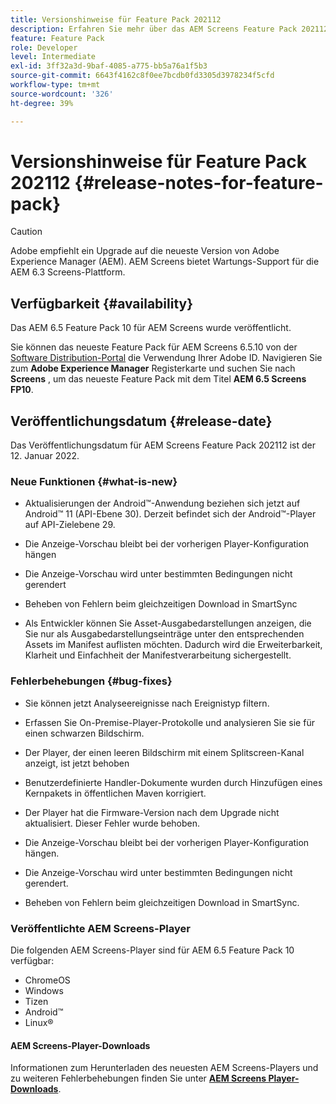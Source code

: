 ```yaml
---
title: Versionshinweise für Feature Pack 202112
description: Erfahren Sie mehr über das AEM Screens Feature Pack 202112, das am 12. Januar 2022 veröffentlicht wurde.
feature: Feature Pack
role: Developer
level: Intermediate
exl-id: 3ff32a3d-9baf-4085-a775-bb5a76a1f5b3
source-git-commit: 6643f4162c8f0ee7bcdb0fd3305d3978234f5cfd
workflow-type: tm+mt
source-wordcount: '326'
ht-degree: 39%

---
```


# Versionshinweise für Feature Pack 202112 {#release-notes-for-feature-pack}

>[!CAUTION]
>Adobe empfiehlt ein Upgrade auf die neueste Version von Adobe Experience Manager (AEM). AEM Screens bietet Wartungs-Support für die AEM 6.3 Screens-Plattform.

## Verfügbarkeit {#availability}

Das AEM 6.5 Feature Pack 10 für AEM Screens wurde veröffentlicht.

Sie können das neueste Feature Pack für AEM Screens 6.5.10 von der [Software Distribution-Portal](https://experience.adobe.com/#/downloads/content/software-distribution/en/aem.html) die Verwendung Ihrer Adobe ID. Navigieren Sie zum **Adobe Experience Manager** Registerkarte und suchen Sie nach **Screens** , um das neueste Feature Pack mit dem Titel **AEM 6.5 Screens FP10**.

## Veröffentlichungsdatum {#release-date}

Das Veröffentlichungsdatum für AEM Screens Feature Pack 202112 ist der 12. Januar 2022.

### Neue Funktionen {#what-is-new}

* Aktualisierungen der Android™-Anwendung beziehen sich jetzt auf Android™ 11 (API-Ebene 30). Derzeit befindet sich der Android™-Player auf API-Zielebene 29.

* Die Anzeige-Vorschau bleibt bei der vorherigen Player-Konfiguration hängen

* Die Anzeige-Vorschau wird unter bestimmten Bedingungen nicht gerendert

* Beheben von Fehlern beim gleichzeitigen Download in SmartSync

* Als Entwickler können Sie Asset-Ausgabedarstellungen anzeigen, die Sie nur als Ausgabedarstellungseinträge unter den entsprechenden Assets im Manifest auflisten möchten. Dadurch wird die Erweiterbarkeit, Klarheit und Einfachheit der Manifestverarbeitung sichergestellt.

### Fehlerbehebungen {#bug-fixes}

* Sie können jetzt Analyseereignisse nach Ereignistyp filtern.

* Erfassen Sie On-Premise-Player-Protokolle und analysieren Sie sie für einen schwarzen Bildschirm.

* Der Player, der einen leeren Bildschirm mit einem Splitscreen-Kanal anzeigt, ist jetzt behoben

* Benutzerdefinierte Handler-Dokumente wurden durch Hinzufügen eines Kernpakets in öffentlichen Maven korrigiert.

* Der Player hat die Firmware-Version nach dem Upgrade nicht aktualisiert. Dieser Fehler wurde behoben.

* Die Anzeige-Vorschau bleibt bei der vorherigen Player-Konfiguration hängen.

* Die Anzeige-Vorschau wird unter bestimmten Bedingungen nicht gerendert.

* Beheben von Fehlern beim gleichzeitigen Download in SmartSync.

### Veröffentlichte AEM Screens-Player

Die folgenden AEM Screens-Player sind für AEM 6.5 Feature Pack 10 verfügbar:

* ChromeOS
* Windows
* Tizen
* Android™
* Linux®

#### AEM Screens-Player-Downloads 

Informationen zum Herunterladen des neuesten AEM Screens-Players und zu weiteren Fehlerbehebungen finden Sie unter **[AEM Screens Player-Downloads](https://download.macromedia.com/screens/index.html)**.
